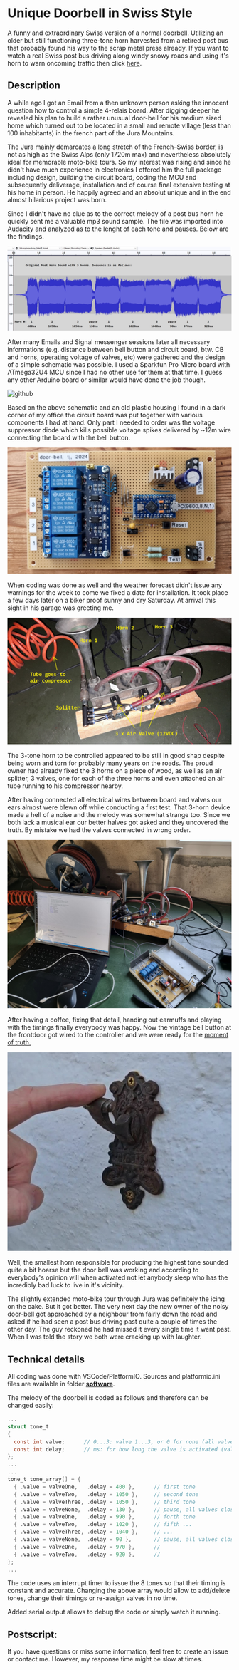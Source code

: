 # Unique Doorbell in Swiss Style
A funny and extraordinary Swiss version of a normal doorbell. Utilizing an older but still functioning three-tone horn harvested from a retired post bus that probably found his way to the scrap metal press already. If you want to watch a real Swiss post bus driving along windy snowy roads and using it's horn to warn oncoming traffic then click [here](https://www.youtube.com/watch?v=wMWEQdxMhdA).

## Description

A while ago I got an Email from a then unknown person asking the innocent question how to control a simple 4-relais board. After digging deeper he revealed his plan to build a rather unusual door-bell for his medium sized home which turned out to be located in a small and remote village (less than 100 inhabitants) in the french part of the Jura Mountains.  

The Jura mainly demarcates a long stretch of the French–Swiss border, is not as high as the Swiss Alps (only 1720m max) and nevertheless absolutely ideal for memorable moto-bike tours. So my interest was rising and since he didn't have much experience in electronics I offered him the full package including design, building the circuit board, coding the MCU and subsequently deliverage, installation and of course final extensive testing at his home in person. He happily agreed and an absolut unique and in the end almost hilarious project was born.  

Since I didn't have no clue as to the correct melody of a post bus horn he quickly sent me a valuable mp3 sound sample. The file was imported into Audacity and analyzed as to the lenght of each tone and pauses. Below are the findings.

![github](https://github.com/yellobyte/Swiss-Style-Doorbell/raw/main/doc/Sound%20Analysis.jpg)

After many Emails and Signal messenger sessions later all necessary informations (e.g. distance between bell button and circuit board, btw. CB and horns, operating voltage of valves, etc) were gathered and the design of a simple schematic was possible. I used a Sparkfun Pro Micro board with ATmega32U4 MCU since I had no other use for them at that time. I guess any other Arduino board or similar would have done the job though.

![github](https://github.com/yellobyte/Swiss-Style-Doorbell/raw/main/doc/........jpg) 

Based on the above schematic and an old plastic housing I found in a dark corner of my office the circuit board was put together with various components I had at hand. Only part I needed to order was the voltage suppressor diode which kills possible voltage spikes delivered by ~12m wire connecting the board with the bell button.

![github](https://github.com/yellobyte/Swiss-Style-Doorbell/raw/main/doc/Circuit%20Board%20Top.jpg)  

When coding was done as well and the weather forecast didn't issue any warnings for the week to come we fixed a date for installation. It took place a few days later on a biker proof sunny and dry Saturday. At arrival this sight in his garage was greeting me.

![github](https://github.com/yellobyte/Swiss-Style-Doorbell/raw/main/doc/Post%20Horn%20Tubes%20with%20Valves%20and%20Air%20Tube.jpg)  

The 3-tone horn to be controlled appeared to be still in good shap despite being worn and torn for probably many years on the roads. The proud owner had already fixed the 3 horns on a piece of wood, as well as an air splitter, 3 valves, one for each of the three horns  and even attached an air tube running to his compressor nearby. 

After having connected all electrical wires between board and valves our ears almost were blewn off while conducting a first test. That 3-horn device made a hell of a noise and the melody was somewhat strange too. Since we both lack a musical ear our better halves got asked and they uncovered the truth. By mistake we had the valves connected in wrong order. 

![github](https://github.com/yellobyte/Swiss-Style-Doorbell/raw/main/doc/Under%20Construction%202.jpg)  

After having a coffee, fixing that detail, handing out earmuffs and playing with the timings finally everybody was happy. 
Now the vintage bell button at the frontdoor got wired to the controller and we were ready for the [moment of truth.](https://github.com/yellobyte/Swiss-Style-Doorbell/raw/main/doc/Final%20Test%20with%20Bell%20Button%20connected.mp4)

![github](https://github.com/yellobyte/Swiss-Style-Doorbell/raw/main/doc/Bell%20Button.jpg)

Well, the smallest horn responsible for producing the highest tone sounded quite a bit hoarse but the door bell was working and according to everybody's opinion will when activated not let anybody sleep who has the incredibly bad luck to live in it's vicinity.

The slightly extended moto-bike tour through Jura was definitely the icing on the cake. But it got better. The very next day the new owner of the noisy door-bell got approached by a neighbour from fairly down the road and asked if he had seen a post bus driving past quite a couple of times the other day. The guy reckoned he had missed it every single time it went past. When I was told the story we both were cracking up with laughter.

## Technical details

All coding was done with VSCode/PlatformIO. Sources and platformio.ini files are available in folder [**software**](https://github.com/yellobyte/Swiss-Style-Doorbell/tree/main/software).

The melody of the doorbell is coded as follows and therefore can be changed easily:
```c
...
struct tone_t 
{
  const int valve;      // 0...3: valve 1...3, or 0 for none (all valves closed)
  const int delay;      // ms: for how long the valve is activated (valve is open)
};
...
...
tone_t tone_array[] = {
  { .valve = valveOne,   .delay = 400 },      // first tone
  { .valve = valveTwo,   .delay = 1050 },     // second tone
  { .valve = valveThree, .delay = 1050 },     // third tone
  { .valve = valveNone,  .delay = 130 },      // pause, all valves closed
  { .valve = valveOne,   .delay = 990 },      // forth tone
  { .valve = valveTwo,   .delay = 1020 },     // fifth ...
  { .valve = valveThree, .delay = 1040 },     // ...
  { .valve = valveNone,  .delay = 90 },       // pause, all valves closed
  { .valve = valveOne,   .delay = 970 },      //
  { .valve = valveTwo,   .delay = 920 },      //
}; 
...
```
The code uses an interrupt timer to issue the 8 tones so that their timing is constant and accurate. Changing the above array would allow to add/delete tones, change their timings or re-assign valves in no time.

Added serial output allows to debug the code or simply watch it running.

## Postscript: 

If you have questions or miss some information, feel free to create an issue or contact me. However, my response time might be slow at times. 


